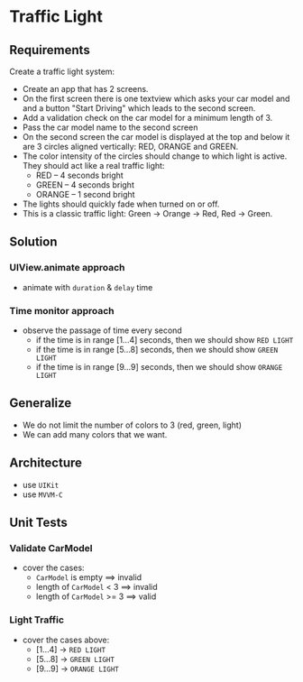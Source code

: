 
# Traffic Light

## Requirements

Create a traffic light system:
- Create an app that has 2 screens.
- On the first screen there is one textview which asks your car model and and a button "Start Driving" which leads to the second screen.
- Add a validation check on the car model for a minimum length of 3.
- Pass the car model name to the second screen
- On the second screen the car model is displayed at the top and below it are 3 circles aligned vertically: RED, ORANGE and GREEN. 
- The color intensity of the circles should change to which light is active. They should act like a real traffic light:
    - RED – 4 seconds bright
    - GREEN – 4 seconds bright
    - ORANGE – 1 second bright
- The lights should quickly fade when turned on or off.
- This is a classic traffic light: Green → Orange → Red, Red → Green.

## Solution

### UIView.animate approach
- animate with `duration` & `delay` time

### Time monitor approach
- observe the passage of time every second
    - if the time is in range [1...4] seconds, then we should show `RED LIGHT`
    - if the time is in range [5...8] seconds, then we should show `GREEN LIGHT`
    - if the time is in range [9...9] seconds, then we should show `ORANGE LIGHT`
    
## Generalize
- We do not limit the number of colors to 3 (red, green, light)
- We can add many colors that we want.

## Architecture

- use `UIKit`
- use `MVVM-C`

## Unit Tests

### Validate CarModel

- cover the cases:
    - `CarModel` is empty ==> invalid
    - length of `CarModel` < 3 ==> invalid
    - length of `CarModel` >= 3 ==> valid

### Light Traffic

- cover the cases above:
    - [1...4] -> `RED LIGHT`
    - [5...8] -> `GREEN LIGHT`
    - [9...9] -> `ORANGE LIGHT`
